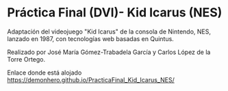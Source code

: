 # Práctica Final (DVI)- Kid Icarus (NES)
Adaptación del videojuego "Kid Icarus" de la consola de Nintendo, NES, lanzado en 1987, con tecnologías web basadas en Quintus.

Realizado por José María Gómez-Trabadela García y Carlos López de la Torre Ortego.

Enlace donde está alojado https://demonhero.github.io/PracticaFinal_Kid_Icarus_NES/
